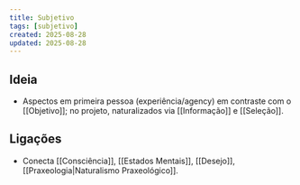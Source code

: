 ```yaml
---
title: Subjetivo
tags: [subjetivo]
created: 2025-08-28
updated: 2025-08-28
---
```


## Ideia
- Aspectos em primeira pessoa (experiência/agency) em contraste com o [[Objetivo]]; no projeto, naturalizados via [[Informação]] e [[Seleção]].

## Ligações
- Conecta [[Consciência]], [[Estados Mentais]], [[Desejo]], [[Praxeologia|Naturalismo Praxeológico]].
